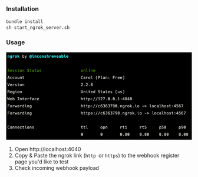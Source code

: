 ### Installation

```
bundle install
sh start_ngrok_server.sh
```

### Usage

![external url](https://raw.githubusercontent.com/CarolHsu/fake_endpoint/master/image.png)
1. Open http://localhost:4040
2. Copy & Paste the ngrok link (`http `or `https`) to the webhook register page you'd like to test
3. Check incoming webhook payload
